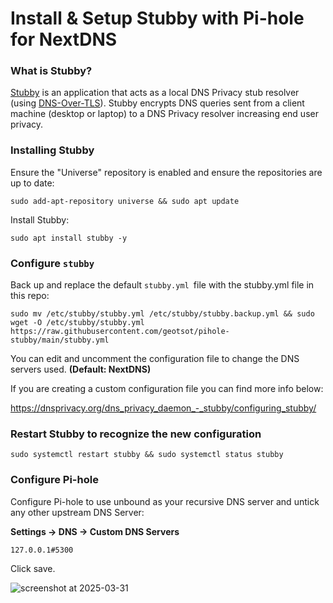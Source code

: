 # Install & Setup Stubby with Pi-hole for NextDNS

### What is Stubby?
[Stubby](https://github.com/getdnsapi/stubby) is an application that acts as a local DNS Privacy stub resolver (using [DNS-Over-TLS](https://datatracker.ietf.org/doc/html/rfc7858)). Stubby encrypts DNS queries sent from a client machine (desktop or laptop) to a DNS Privacy resolver increasing end user privacy.

### Installing Stubby
Ensure the "Universe" repository is enabled and ensure the repositories are up to date:
```
sudo add-apt-repository universe && sudo apt update
```

Install Stubby:
```
sudo apt install stubby -y
```

### Configure `stubby`

Back up and replace the default `stubby.yml `file with the stubby.yml file in this repo:
```
sudo mv /etc/stubby/stubby.yml /etc/stubby/stubby.backup.yml && sudo wget -O /etc/stubby/stubby.yml https://raw.githubusercontent.com/geotsot/pihole-stubby/main/stubby.yml
```

You can edit and uncomment the configuration file to change the DNS servers used. **(Default: NextDNS)**

If you are creating a custom configuration file you can find more info below:

https://dnsprivacy.org/dns_privacy_daemon_-_stubby/configuring_stubby/


### Restart Stubby to recognize the new configuration
```
sudo systemctl restart stubby && sudo systemctl status stubby
```
   

### Configure Pi-hole
Configure Pi-hole to use unbound as your recursive DNS server and untick any other upstream DNS Server:

**Settings -> DNS -> Custom DNS Servers**

```
127.0.0.1#5300
```

Click save.

![screenshot at 2025-03-31](https://imgur.com/a/MId5rmf)
